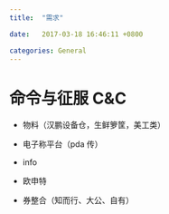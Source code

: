 ```yaml
---
title:  "需求"

date:   2017-03-18 16:46:11 +0800

categories: General
---
```


# 命令与征服 C&C

- 物料（汉鹏设备仓，生鲜箩筐，美工类）


- 电子称平台（pda 传）


- info
- 欧申特
- 券整合（知而行、大公、自有）

